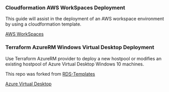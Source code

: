 
### Cloudformation AWS WorkSpaces Deployment

This guide will assist in the deployment of an AWS workspace environment by using a cloudformation template. 

[AWS WorkSpaces](aws_workspaces/)


### Terraform AzureRM Windows Virtual Desktop Deployment

Use Terraform AzureRM provider to deploy a new hostpool or modifies an existing hostpool of Azure Virtual Desktop Windows 10 machines. 

This repo was forked from [RDS-Templates](https://github.com/Azure/RDS-Templates)

[Azure Virtual Desktop](azure_virtual_desktop/wvd-sh/terraform-azurerm-windowsvirtualdesktop/)
